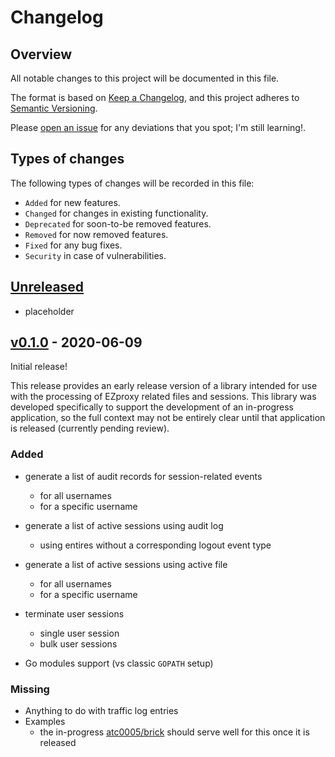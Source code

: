 # Changelog

## Overview

All notable changes to this project will be documented in this file.

The format is based on [Keep a
Changelog](https://keepachangelog.com/en/1.0.0/), and this project adheres to
[Semantic Versioning](https://semver.org/spec/v2.0.0.html).

Please [open an issue][repo-url-issues] for any
deviations that you spot; I'm still learning!.

## Types of changes

The following types of changes will be recorded in this file:

- `Added` for new features.
- `Changed` for changes in existing functionality.
- `Deprecated` for soon-to-be removed features.
- `Removed` for now removed features.
- `Fixed` for any bug fixes.
- `Security` in case of vulnerabilities.

## [Unreleased]

- placeholder

## [v0.1.0] - 2020-06-09

Initial release!

This release provides an early release version of a library intended for use
with the processing of EZproxy related files and sessions. This library was
developed specifically to support the development of an in-progress
application, so the full context may not be entirely clear until that
application is released (currently pending review).

### Added

- generate a list of audit records for session-related events
  - for all usernames
  - for a specific username

- generate a list of active sessions using audit log
  - using entires without a corresponding logout event type

- generate a list of active sessions using active file
  - for all usernames
  - for a specific username

- terminate user sessions
  - single user session
  - bulk user sessions

- Go modules support (vs classic `GOPATH` setup)

### Missing

- Anything to do with traffic log entries
- Examples
  - the in-progress [atc0005/brick][related-brick-project] should serve well
    for this once it is released

<!-- Version header ref links here  -->

[Unreleased]: https://github.com/atc0005/go-ezproxy/compare/v0.1.0...HEAD
[v0.1.0]: https://github.com/atc0005/go-ezproxy/releases/tag/v0.1.0

<!-- General footnotes here  -->

[repo-url-home]: <https://github.com/atc0005/go-ezproxy>  "This project's GitHub repo"
[repo-url-issues]: <https://github.com/atc0005/go-ezproxy/issues>  "This project's issues list"
[repo-url-release-latest]: <https://github.com/atc0005/go-ezproxy/releases/latest>  "This project's latest release"

[docs-homepage]: <https://godoc.org/github.com/atc0005/go-ezproxy>  "GoDoc coverage"

[related-brick-project]: <https://github.com/atc0005/brick> "atc0005/brick project URL"
